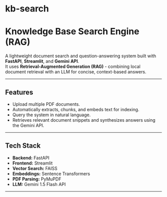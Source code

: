 # kb-search
# Knowledge Base Search Engine (RAG)

A lightweight document search and question-answering system built with **FastAPI**, **Streamlit**, and **Gemini API**.  
It uses **Retrieval-Augmented Generation (RAG)** - combining local document retrieval with an LLM for concise, context-based answers.

---

## Features
- Upload multiple PDF documents.
- Automatically extracts, chunks, and embeds text for indexing.
- Query the system in natural language.
- Retrieves relevant document snippets and synthesizes answers using the Gemini API.

---

## Tech Stack
- **Backend:** FastAPI  
- **Frontend:** Streamlit  
- **Vector Search:** FAISS  
- **Embeddings:** Sentence Transformers  
- **PDF Parsing:** PyMuPDF  
- **LLM:** Gemini 1.5 Flash API  

---

